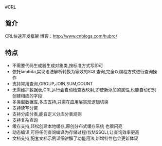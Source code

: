 ﻿#CRL
## 简介
CRL快速开发框架
博客：http://www.cnblogs.com/hubro/

## 特点

- 不需要代码生成器生成对象类,按标准方式写即可
- 依托lambda,实现语法解析转换为等效的SQL查询,完全以编程方式进行查询操作
- 支持常用查询,GROUP,JOIN,SUM,COUNT
- 无需维护数据表,CRL运行会自动检查表映射,即使新添加的属性,也能自动识别创建相应的字段
- 多类型数据库,多库支持,只需在应用层实现逻辑切换
- 支持读写分离
- 支持分库分表,能自定义分库分表规则
- 支持复杂查询
- 缓存支持,轻松创建本地缓存,原创分布式缓存系统 也很闪亮
- 动态编译,可将任何查询编译为存储过程(仅MSSQL),让查询效率更高
- 文档支持,配套文档示例详细讲解了功能用法,新增特性也会更新体现
